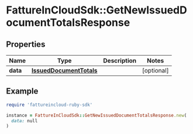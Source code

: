 # FattureInCloudSdk::GetNewIssuedDocumentTotalsResponse

## Properties

| Name | Type | Description | Notes |
| ---- | ---- | ----------- | ----- |
| **data** | [**IssuedDocumentTotals**](IssuedDocumentTotals.md) |  | [optional] |

## Example

```ruby
require 'fattureincloud-ruby-sdk'

instance = FattureInCloudSdk::GetNewIssuedDocumentTotalsResponse.new(
  data: null
)
```

